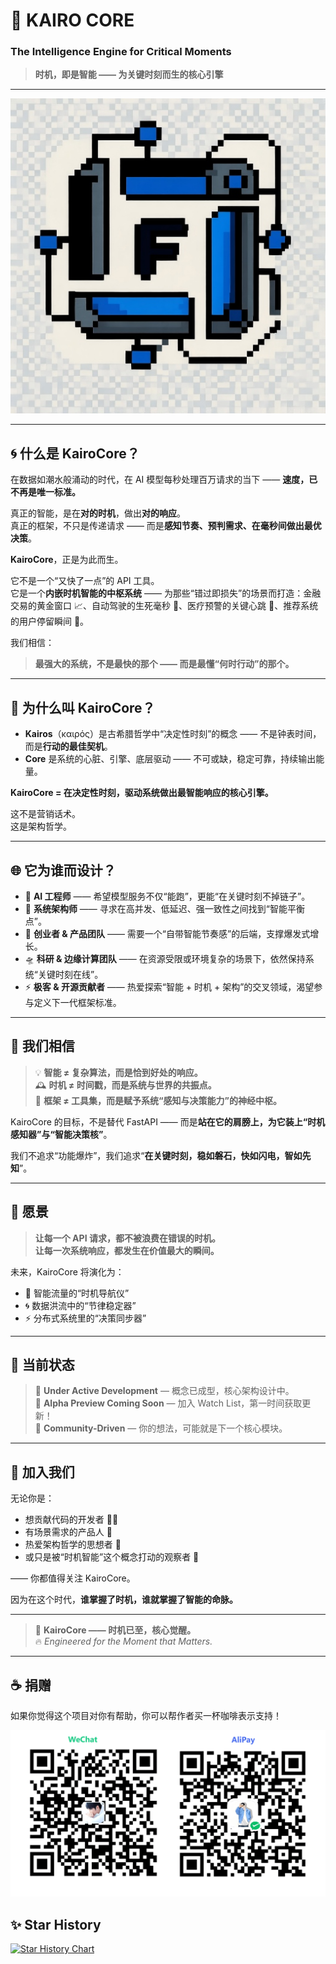 # 🌌 KAIRO CORE  
### The Intelligence Engine for Critical Moments  
> **时机，即是智能 —— 为关键时刻而生的核心引擎**

---

<div align="center">
  <img src="https://github.com/Fatosy/KairoCore/blob/master/imgs/logo-pixel-512.jpg" alt="KairoCore Hero Banner" />
</div>

---

## 🌀 什么是 KairoCore？

在数据如潮水般涌动的时代，在 AI 模型每秒处理百万请求的当下 —— **速度，已不再是唯一标准。**

真正的智能，是在**对的时机**，做出**对的响应**。  
真正的框架，不只是传递请求 —— 而是**感知节奏、预判需求、在毫秒间做出最优决策**。

**KairoCore**，正是为此而生。

它不是一个“又快了一点”的 API 工具。  
它是一个**内嵌时机智能的中枢系统** —— 为那些“错过即损失”的场景而打造：金融交易的黄金窗口 📈、自动驾驶的生死毫秒 🚗、医疗预警的关键心跳 💓、推荐系统的用户停留瞬间 🎯。

我们相信：  
> **最强大的系统，不是最快的那个 —— 而是最懂“何时行动”的那个。**

---

## 🧠 为什么叫 KairoCore？

- **Kairos**（καιρός）是古希腊哲学中“决定性时刻”的概念 —— 不是钟表时间，而是**行动的最佳契机**。
- **Core** 是系统的心脏、引擎、底层驱动 —— 不可或缺，稳定可靠，持续输出能量。

**KairoCore = 在决定性时刻，驱动系统做出最智能响应的核心引擎。**

这不是营销话术。  
这是架构哲学。

---

## 🌐 它为谁而设计？

- 🤖 **AI 工程师** —— 希望模型服务不仅“能跑”，更能“在关键时刻不掉链子”。
- 🧭 **系统架构师** —— 寻求在高并发、低延迟、强一致性之间找到“智能平衡点”。
- 🚀 **创业者 & 产品团队** —— 需要一个“自带智能节奏感”的后端，支撑爆发式增长。
- 🛸 **科研 & 边缘计算团队** —— 在资源受限或环境复杂的场景下，依然保持系统“关键时刻在线”。
- ⚡ **极客 & 开源贡献者** —— 热爱探索“智能 + 时机 + 架构”的交叉领域，渴望参与定义下一代框架标准。

---

## 🎯 我们相信

> 💡 **智能 ≠ 复杂算法，而是恰到好处的响应。**  
> 🕰️ **时机 ≠ 时间戳，而是系统与世界的共振点。**  
> 🧬 **框架 ≠ 工具集，而是赋予系统“感知与决策能力”的神经中枢。**

KairoCore 的目标，不是替代 FastAPI —— 而是**站在它的肩膀上，为它装上“时机感知器”与“智能决策核”**。

我们不追求“功能爆炸”，我们追求“**在关键时刻，稳如磐石，快如闪电，智如先知**”。

---

## 🌅 愿景

> **让每一个 API 请求，都不被浪费在错误的时机。**  
> **让每一次系统响应，都发生在价值最大的瞬间。**

未来，KairoCore 将演化为：
- 🧭 智能流量的“时机导航仪”
- 🌀 数据洪流中的“节律稳定器”
- ⚡ 分布式系统里的“决策同步器”

---

## 🚧 当前状态

> 🔨 **Under Active Development** — 概念已成型，核心架构设计中。  
> 🌱 **Alpha Preview Coming Soon** — 加入 Watch List，第一时间获取更新！  
> 💬 **Community-Driven** — 你的想法，可能就是下一个核心模块。

---

## 🤝 加入我们

无论你是：
- 想贡献代码的开发者 👩‍💻
- 有场景需求的产品人 🎯
- 热爱架构哲学的思想者 🧠
- 或只是被“时机智能”这个概念打动的观察者 👀

—— 你都值得关注 KairoCore。

因为在这个时代，**谁掌握了时机，谁就掌握了智能的命脉。**

---

> 🌌 **KairoCore —— 时机已至，核心觉醒。**  
> 🔥 *Engineered for the Moment that Matters.*

---

## ☕ 捐赠

如果你觉得这个项目对你有帮助，你可以帮作者买一杯咖啡表示支持！

![donate](https://github.com/Fatosy/KairoCore/blob/master/imgs/pay.png)

## ✨ Star History

[![Star History Chart](https://api.star-history.com/svg?repos=KairoCore/KairoCore&type=Date)](https://www.star-history.com/#KairoCore/KairoCore&Date)